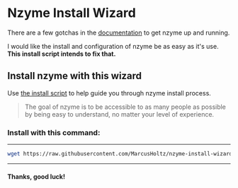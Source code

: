 # Nzyme Install Wizard

There are a few gotchas in the [documentation](https://v1.nzyme.org/docs/intro) to get nzyme up and running. 

I would like the install and configuration of nzyme be as easy as it's use. **This install script intends to fix that.**


## Install nzyme with this wizard

Use [the install script](./nzyme-install-wizard.sh) to help guide you through nzyme install process.

> The goal of nzyme is to be accessible to as many people as possible by being easy to understand, no matter your level of experience.


### Install with this command:

* * *

```bash
wget https://raw.githubusercontent.com/MarcusHoltz/nzyme-install-wizard/main/nzyme-install-wizard.sh; chmod +x nzyme-install-wizard.sh; bash nzyme-install-wizard.sh
```

* * *


#### Thanks, good luck!
